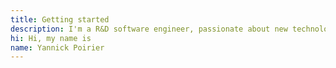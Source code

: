 ```yaml
---
title: Getting started
description: I'm a R&D software engineer, passionate about new technologies that are changing the world.
hi: Hi, my name is
name: Yannick Poirier
---
```

